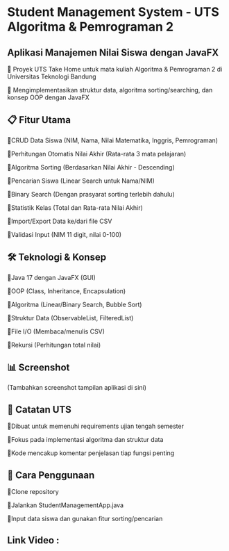 # Student Management System - UTS Algoritma & Pemrograman 2
## Aplikasi Manajemen Nilai Siswa dengan JavaFX

🔹 Proyek UTS Take Home untuk mata kuliah Algoritma & Pemrograman 2 di Universitas Teknologi Bandung

🔹 Mengimplementasikan struktur data, algoritma sorting/searching, dan konsep OOP dengan JavaFX

## 📋 Fitur Utama
🔹CRUD Data Siswa (NIM, Nama, Nilai Matematika, Inggris, Pemrograman)

🔹Perhitungan Otomatis Nilai Akhir (Rata-rata 3 mata pelajaran)

🔹Algoritma Sorting (Berdasarkan Nilai Akhir - Descending)

🔹Pencarian Siswa (Linear Search untuk Nama/NIM)

🔹Binary Search (Dengan prasyarat sorting terlebih dahulu)

🔹Statistik Kelas (Total dan Rata-rata Nilai Akhir)

🔹Import/Export Data ke/dari file CSV

🔹Validasi Input (NIM 11 digit, nilai 0-100)

## 🛠 Teknologi & Konsep
🔹Java 17 dengan JavaFX (GUI)

🔹OOP (Class, Inheritance, Encapsulation)

🔹Algoritma (Linear/Binary Search, Bubble Sort)

🔹Struktur Data (ObservableList, FilteredList)

🔹File I/O (Membaca/menulis CSV)

🔹Rekursi (Perhitungan total nilai)

## 📊 Screenshot
(Tambahkan screenshot tampilan aplikasi di sini)

## 📝 Catatan UTS
🔹Dibuat untuk memenuhi requirements ujian tengah semester

🔹Fokus pada implementasi algoritma dan struktur data

🔹Kode mencakup komentar penjelasan tiap fungsi penting

## 🎯 Cara Penggunaan
🔹Clone repository

🔹Jalankan StudentManagementApp.java

🔹Input data siswa dan gunakan fitur sorting/pencarian

## Link Video : 
